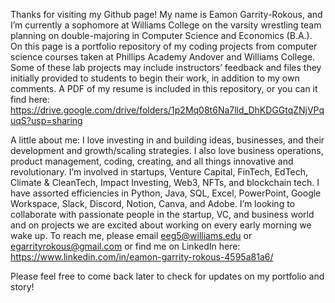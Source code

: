 Thanks for visiting my Github page! My name is Eamon Garrity-Rokous, and I’m currently a sophomore at Williams College on the varsity wrestling team planning on double-majoring in Computer Science and Economics (B.A.). On this page is a portfolio repository of my coding projects from computer science courses taken at Phillips Academy Andover and Williams College. Some of these lab projects may include instructors’ feedback and files they initially provided to students to begin their work, in addition to my own comments. A PDF of my resume is included in this repository, or you can it find here: https://drive.google.com/drive/folders/1p2Mq08t6Na7lld_DhKDGGtqZNjVPquqS?usp=sharing

A little about me: I love investing in and building ideas, businesses, and their development and growth/scaling strategies. I also love business operations, product management, coding, creating, and all things innovative and revolutionary. I’m involved in startups, Venture Capital, FinTech, EdTech, Climate & CleanTech, Impact Investing, Web3, NFTs, and blockchain tech. I have assorted efficiencies in Python, Java, SQL, Excel, PowerPoint, Google Workspace, Slack, Discord, Notion, Canva, and Adobe. I’m looking to collaborate with passionate people in the startup, VC, and business world and on projects we are excited about working on every early morning we wake up. To reach me, please email eeg5@williams.edu or egarrityrokous@gmail.com or find me on LinkedIn here: https://www.linkedin.com/in/eamon-garrity-rokous-4595a81a6/

Please feel free to come back later to check for updates on my portfolio and story!
